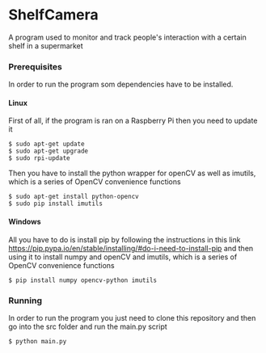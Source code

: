 # ShelfCamera

A program used to monitor and track people's interaction with a certain shelf in a supermarket

### Prerequisites

In order to run the program som dependencies have to be installed.

#### Linux

First of all, if the program is ran on a Raspberry Pi then you need to update it

    $ sudo apt-get update
    $ sudo apt-get upgrade
    $ sudo rpi-update

Then you have to install the python wrapper for openCV as well as imutils, which is a series of OpenCV convenience functions

    $ sudo apt-get install python-opencv
    $ sudo pip install imutils
    
#### Windows

All you have to do is install pip by following the instructions in this link 
https://pip.pypa.io/en/stable/installing/#do-i-need-to-install-pip 
and then using it to install numpy and openCV and imutils, which is a series of OpenCV convenience functions

    $ pip install numpy opencv-python imutils
    
### Running

In order to run the program you just need to clone this repository and then go into the src folder and run the main.py script

    $ python main.py
